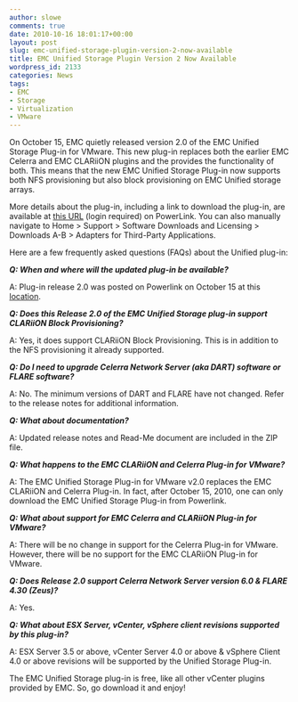 ```yaml
---
author: slowe
comments: true
date: 2010-10-16 18:01:17+00:00
layout: post
slug: emc-unified-storage-plugin-version-2-now-available
title: EMC Unified Storage Plugin Version 2 Now Available
wordpress_id: 2133
categories: News
tags:
- EMC
- Storage
- Virtualization
- VMware
---
```


On October 15, EMC quietly released version 2.0 of the EMC Unified Storage Plug-in for VMware. This new plug-in replaces both the earlier EMC Celerra and EMC CLARiiON plugins and the provides the functionality of both. This means that the new EMC Unified Storage Plug-in now supports both NFS provisioning but also block provisioning on EMC Unified storage arrays.

More details about the plug-in, including a link to download the plug-in, are available at [this URL](http://powerlink.emc.com/km/appmanager/km/secureDesktop?_nfpb=true&_pageLabel=servicesDownloadsTemplatePg&internalId=0b014066804cb7f4&_irrt=true) (login required) on PowerLink. You can also manually navigate to Home > Support > Software Downloads and Licensing > Downloads A-B > Adapters for Third-Party Applications.

Here are a few frequently asked questions (FAQs) about the Unified plug-in:

**_Q: When and where will the updated plug-in be available?_**

A: Plug-in release 2.0 was posted on Powerlink on October 15 at this [location](http://powerlink.emc.com/km/appmanager/km/secureDesktop?_nfpb=true&_pageLabel=servicesDownloadsTemplatePg&internalId=0b014066804cb7f4&_irrt=true).

**_Q: Does this Release 2.0 of the EMC Unified Storage plug-in support CLARiiON Block Provisioning?_**

A: Yes, it does support CLARiiON Block Provisioning. This is in addition to the NFS provisioning it already supported.

**_Q: Do I need to upgrade Celerra Network Server (aka DART) software or FLARE software?_**

A: No.  The minimum versions of DART and FLARE have not changed.  Refer to the release notes for additional information.

**_Q: What about documentation?_**

A: Updated release notes and Read-Me document are included in the ZIP file.

**_Q: What happens to the EMC CLARiiON and Celerra Plug-in for VMware?_**

A: The EMC Unified Storage Plug-in for VMware v2.0 replaces the EMC CLARiiON and Celerra Plug-in.  In fact, after October 15, 2010, one can only download the EMC Unified Storage Plug-in from Powerlink.

**_Q: What about support for EMC Celerra and CLARiiON Plug-in for VMware?_**

A: There will be no change in support for the Celerra Plug-in for VMware. However, there will be no support for the EMC CLARiiON Plug-in for VMware.

**_Q: Does Release 2.0 support Celerra Network Server version 6.0 & FLARE 4.30 (Zeus)?_**

A: Yes.

**_Q: What about ESX Server, vCenter, vSphere client revisions supported by this plug-in?_**

A: ESX Server 3.5 or above, vCenter Server 4.0 or above & vSphere Client 4.0 or above revisions will be supported by the Unified Storage Plug-in.

The EMC Unified Storage plug-in is free, like all other vCenter plugins provided by EMC. So, go download it and enjoy!
